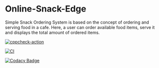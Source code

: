 # Online-Snack-Edge
Simple Snack Ordering System is based on the concept of ordering and serving food in a cafe. Here, a user can order available food items, serve it and displays the total amount of ordered items.



[![cppcheck-action](https://github.com/YARRA-GOWRI-SRIPRIYA/Online-Snack-Edge/actions/workflows/cppcheck.yml/badge.svg)](https://github.com/YARRA-GOWRI-SRIPRIYA/Online-Snack-Edge/actions/workflows/cppcheck.yml)



[![CI](https://github.com/YARRA-GOWRI-SRIPRIYA/Online-Snack-Edge/actions/workflows/build1.yml/badge.svg)](https://github.com/YARRA-GOWRI-SRIPRIYA/Online-Snack-Edge/actions/workflows/build1.yml)


[![Codacy Badge](https://app.codacy.com/project/badge/Grade/f256d0c9b25f4b7898f277e5c6899106)](https://www.codacy.com/gh/YARRA-GOWRI-SRIPRIYA/Online-Snack-Edge/dashboard?utm_source=github.com&amp;utm_medium=referral&amp;utm_content=YARRA-GOWRI-SRIPRIYA/Online-Snack-Edge&amp;utm_campaign=Badge_Grade)
